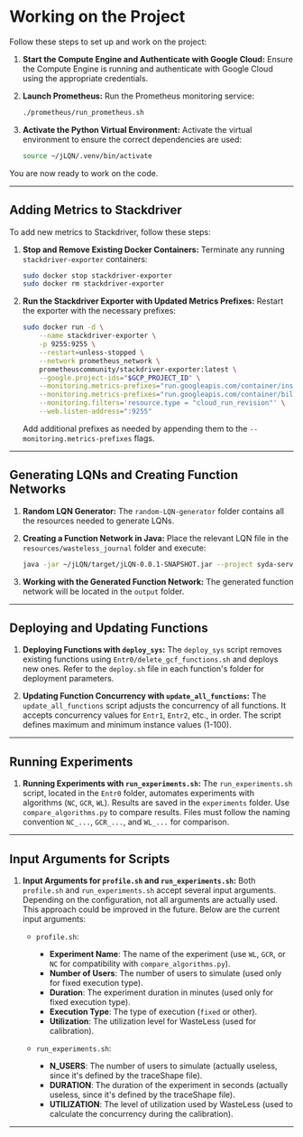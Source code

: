 # Working on the Project

Follow these steps to set up and work on the project:

1. **Start the Compute Engine and Authenticate with Google Cloud:**
   Ensure the Compute Engine is running and authenticate with Google Cloud using the appropriate credentials.

2. **Launch Prometheus:**
   Run the Prometheus monitoring service:
   ```bash
   ./prometheus/run_prometheus.sh
   ```

3. **Activate the Python Virtual Environment:**
   Activate the virtual environment to ensure the correct dependencies are used:
   ```bash
   source ~/jLQN/.venv/bin/activate
   ```

You are now ready to work on the code.

---

## Adding Metrics to Stackdriver

To add new metrics to Stackdriver, follow these steps:

1. **Stop and Remove Existing Docker Containers:**
   Terminate any running `stackdriver-exporter` containers:
   ```bash
   sudo docker stop stackdriver-exporter
   sudo docker rm stackdriver-exporter
   ```

2. **Run the Stackdriver Exporter with Updated Metrics Prefixes:**
   Restart the exporter with the necessary prefixes:
   ```bash
   sudo docker run -d \
       --name stackdriver-exporter \
       -p 9255:9255 \
       --restart=unless-stopped \
       --network prometheus_network \
       prometheuscommunity/stackdriver-exporter:latest \
       --google.project-ids="$GCP_PROJECT_ID" \
       --monitoring.metrics-prefixes="run.googleapis.com/container/instance_count" \
       --monitoring.metrics-prefixes="run.googleapis.com/container/billable_instance_time" \
       --monitoring.filters='resource.type = "cloud_run_revision"' \
       --web.listen-address=":9255"
   ```

   Add additional prefixes as needed by appending them to the `--monitoring.metrics-prefixes` flags.

---

## Generating LQNs and Creating Function Networks

1. **Random LQN Generator:**
   The `random-LQN-generator` folder contains all the resources needed to generate LQNs.

2. **Creating a Function Network in Java:**
   Place the relevant LQN file in the `resources/wasteless_journal` folder and execute:
   ```bash
   java -jar ~/jLQN/target/jLQN-0.0.1-SNAPSHOT.jar --project syda-serverless-wless -r us-central1 -pi 34.67.45.208
   ```

3. **Working with the Generated Function Network:**
   The generated function network will be located in the `output` folder.

---

## Deploying and Updating Functions

1. **Deploying Functions with `deploy_sys`:**
   The `deploy_sys` script removes existing functions using `Entr0/delete_gcf_functions.sh` and deploys new ones. Refer to the `deploy.sh` file in each function's folder for deployment parameters.

2. **Updating Function Concurrency with `update_all_functions`:**
   The `update_all_functions` script adjusts the concurrency of all functions. It accepts concurrency values for `Entr1`, `Entr2`, etc., in order. The script defines maximum and minimum instance values (1-100).

---

## Running Experiments

1. **Running Experiments with `run_experiments.sh`:**
   The `run_experiments.sh` script, located in the `Entr0` folder, automates experiments with algorithms (`NC`, `GCR`, `WL`). Results are saved in the `experiments` folder. Use `compare_algorithms.py` to compare results. Files must follow the naming convention `NC_...`, `GCR_...`, and `WL_...` for comparison.

---

## Input Arguments for Scripts

1. **Input Arguments for `profile.sh` and `run_experiments.sh`:**
Both `profile.sh` and `run_experiments.sh` accept several input arguments. Depending on the configuration, not all arguments are actually used. This approach could be improved in the future. Below are the current input arguments:

   - `profile.sh`:
     - **Experiment Name**: The name of the experiment (use `WL`, `GCR`, or `NC` for compatibility with `compare_algorithms.py`).
     - **Number of Users**: The number of users to simulate (used only for fixed execution type).
     - **Duration**: The experiment duration in minutes (used only for fixed execution type).
     - **Execution Type**: The type of execution (`fixed` or other).
     - **Utilization**: The utilization level for WasteLess (used for calibration).

   - `run_experiments.sh`:
     - **N_USERS**: The number of users to simulate (actually useless, since it's defined by the traceShape file).
     - **DURATION**: The duration of the experiment in seconds (actually useless, since it's defined by the traceShape file).
     - **UTILIZATION**: The level of utilization used by WasteLess (used to calculate the concurrency during the calibration).

---

